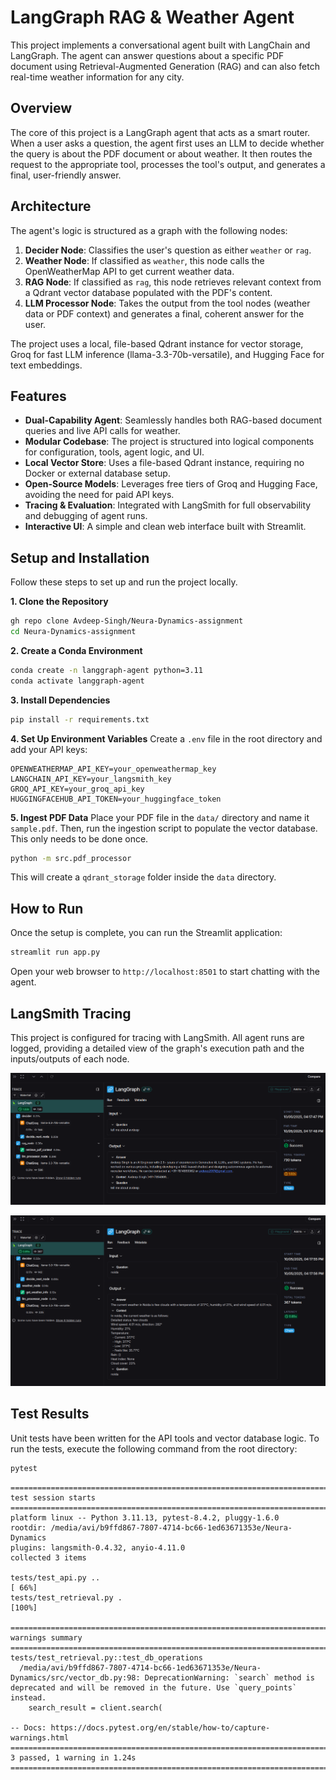 # LangGraph RAG & Weather Agent

This project implements a conversational agent built with LangChain and LangGraph. The agent can answer questions about a specific PDF document using Retrieval-Augmented Generation (RAG) and can also fetch real-time weather information for any city.

## Overview

The core of this project is a LangGraph agent that acts as a smart router. When a user asks a question, the agent first uses an LLM to decide whether the query is about the PDF document or about weather. It then routes the request to the appropriate tool, processes the tool's output, and generates a final, user-friendly answer.

## Architecture

The agent's logic is structured as a graph with the following nodes:

1.  **Decider Node**: Classifies the user's question as either `weather` or `rag`.
2.  **Weather Node**: If classified as `weather`, this node calls the OpenWeatherMap API to get current weather data.
3.  **RAG Node**: If classified as `rag`, this node retrieves relevant context from a Qdrant vector database populated with the PDF's content.
4.  **LLM Processor Node**: Takes the output from the tool nodes (weather data or PDF context) and generates a final, coherent answer for the user.

The project uses a local, file-based Qdrant instance for vector storage, Groq for fast LLM inference (llama-3.3-70b-versatile), and Hugging Face for text embeddings.

## Features

-   **Dual-Capability Agent**: Seamlessly handles both RAG-based document queries and live API calls for weather.
-   **Modular Codebase**: The project is structured into logical components for configuration, tools, agent logic, and UI.
-   **Local Vector Store**: Uses a file-based Qdrant instance, requiring no Docker or external database setup.
-   **Open-Source Models**: Leverages free tiers of Groq and Hugging Face, avoiding the need for paid API keys.
-   **Tracing & Evaluation**: Integrated with LangSmith for full observability and debugging of agent runs.
-   **Interactive UI**: A simple and clean web interface built with Streamlit.

## Setup and Installation

Follow these steps to set up and run the project locally.

**1. Clone the Repository**
```bash
gh repo clone Avdeep-Singh/Neura-Dynamics-assignment
cd Neura-Dynamics-assignment
```

**2. Create a Conda Environment**
```bash
conda create -n langgraph-agent python=3.11
conda activate langgraph-agent
```

**3. Install Dependencies**
```bash
pip install -r requirements.txt
```

**4. Set Up Environment Variables**
Create a `.env` file in the root directory and add your API keys:
```
OPENWEATHERMAP_API_KEY=your_openweathermap_key
LANGCHAIN_API_KEY=your_langsmith_key
GROQ_API_KEY=your_groq_api_key
HUGGINGFACEHUB_API_TOKEN=your_huggingface_token
```

**5. Ingest PDF Data**
Place your PDF file in the `data/` directory and name it `sample.pdf`. Then, run the ingestion script to populate the vector database. This only needs to be done once.
```bash
python -m src.pdf_processor
```
This will create a `qdrant_storage` folder inside the `data` directory.

## How to Run

Once the setup is complete, you can run the Streamlit application:
```bash
streamlit run app.py
```
Open your web browser to `http://localhost:8501` to start chatting with the agent.

## LangSmith Tracing

This project is configured for tracing with LangSmith. All agent runs are logged, providing a detailed view of the graph's execution path and the inputs/outputs of each node.

![alt text](image.png)

![alt text](image-1.png)


## Test Results

Unit tests have been written for the API tools and vector database logic. To run the tests, execute the following command from the root directory:
```bash
pytest
```

```
=========================================================================================== test session starts ===========================================================================================
platform linux -- Python 3.11.13, pytest-8.4.2, pluggy-1.6.0
rootdir: /media/avi/b9ffd867-7807-4714-bc66-1ed63671353e/Neura-Dynamics
plugins: langsmith-0.4.32, anyio-4.11.0
collected 3 items                                                                                                                                                                                         

tests/test_api.py ..                                                                                                                                                                                [ 66%]
tests/test_retrieval.py .                                                                                                                                                                           [100%]

============================================================================================ warnings summary =============================================================================================
tests/test_retrieval.py::test_db_operations
  /media/avi/b9ffd867-7807-4714-bc66-1ed63671353e/Neura-Dynamics/src/vector_db.py:98: DeprecationWarning: `search` method is deprecated and will be removed in the future. Use `query_points` instead.
    search_result = client.search(

-- Docs: https://docs.pytest.org/en/stable/how-to/capture-warnings.html
====================================================================================== 3 passed, 1 warning in 1.24s =======================================================================================

```
